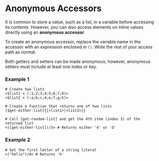 # Anonymous Accessors

It is common to store a value, such as a list, in a variable before accessing its contents. 
However, you can also access elements on inline values directly using an **anonymous accessor**.

To create an anonymous accessor, replace the variable name in the accessor with an expression enclosed in `()`. 
Write the rest of your access path as normal.

Both getters and setters can be made anonymous; however, anonymous setters must include at least one index or key.

### Example 1

```rant
# Create two lists
<$list1 = (:1;2;3;4;5;6;7;8)>
<$list2 = (:a;b;c;d;e;f;g;h)>

# Create a function that returns one of two lists
[$get-either-list]{{<list1>|<list2>}}

# Call [get-random-list] and get the 4th item (index 3) of the returned list
<([get-either-list])/3> # Returns either '4' or 'd'
```

### Example 2

```rant
# Get the first letter of a string literal
<("hello")/0> # Returns 'h'
```